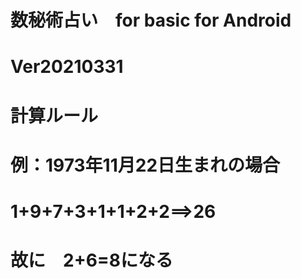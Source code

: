 # 数秘術占い　for basic for Android
# Ver20210331
# 計算ルール
# 例：1973年11月22日生まれの場合
# 1+9+7+3+1+1+2+2==>26
# 故に　2+6=8になる




